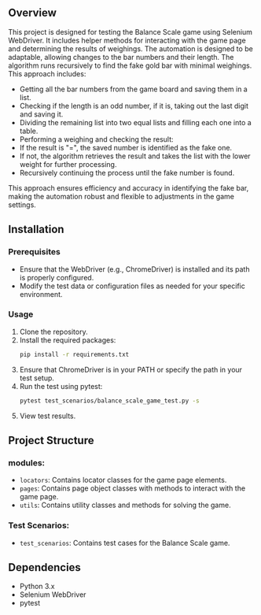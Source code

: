 ## Overview
This project is designed for testing the Balance Scale game using Selenium WebDriver. 
It includes helper methods for interacting with the game page and determining the results of weighings. 
The automation is designed to be adaptable, allowing changes to the bar numbers and their length. 
The algorithm runs recursively to find the fake gold bar with minimal weighings. This approach includes:
- Getting all the bar numbers from the game board and saving them in a list.
- Checking if the length is an odd number, if it is, taking out the last digit and saving it.
- Dividing the remaining list into two equal lists and filling each one into a table.
- Performing a weighing and checking the result:
- If the result is "=", the saved number is identified as the fake one.
- If not, the algorithm retrieves the result and takes the list with the lower weight for further processing.
- Recursively continuing the process until the fake number is found.

This approach ensures efficiency and accuracy in identifying the fake bar, 
making the automation robust and flexible to adjustments in the game settings.

## Installation
### Prerequisites
- Ensure that the WebDriver (e.g., ChromeDriver) is installed and its path is properly configured.
- Modify the test data or configuration files as needed for your specific environment.

### Usage
1. Clone the repository.
2. Install the required packages:
    ```sh
    pip install -r requirements.txt
    ```
3. Ensure that ChromeDriver is in your PATH or specify the path in your test setup.
4. Run the test using pytest:
    ```sh
    pytest test_scenarios/balance_scale_game_test.py -s 
    ```
5. View test results.

## Project Structure
### modules: 
  - `locators`: Contains locator classes for the game page elements.
  - `pages`: Contains page object classes with methods to interact with the game page.
  - `utils`: Contains utility classes and methods for solving the game.
### Test Scenarios: 
  - `test_scenarios`: Contains test cases for the Balance Scale game.

## Dependencies
- Python 3.x
- Selenium WebDriver
- pytest
